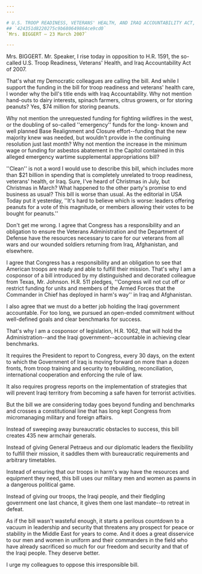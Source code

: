 ```yaml
---
---

# U.S. TROOP READINESS, VETERANS' HEALTH, AND IRAQ ACCOUNTABILITY ACT,
## `424351d8220275c9b680649864ce9cd0`
`Mrs. BIGGERT — 23 March 2007`

---
```



Mrs. BIGGERT. Mr. Speaker, I rise today in opposition to H.R. 1591, 
the so-called U.S. Troop Readiness, Veterans' Health, and Iraq 
Accountability Act of 2007.

That's what my Democratic colleagues are calling the bill. And while 
I support the funding in the bill for troop readiness and veterans' 
health care, I wonder why the bill's title ends with Iraq 
Accountability. Why not mention hand-outs to dairy interests, spinach 
farmers, citrus growers, or for storing peanuts? Yes, $74 million for 
storing peanuts.

Why not mention the unrequested funding for fighting wildfires in the 
west, or the doubling of so-called ''emergency'' funds for the long-
known and well planned Base Realignment and Closure effort--funding 
that the new majority knew was needed, but wouldn't provide in the 
continuing resolution just last month? Why not mention the increase in 
the minimum wage or funding for asbestos abatement in the Capitol 
contained in this alleged emergency wartime supplemental appropriations 
bill?

''Clean'' is not a word I would use to describe this bill, which 
includes more than $21 billion in spending that is completely unrelated 
to troop readiness, veterans' health, or Iraq. Sure, I've heard of 
Christmas in July, but Christmas in March? What happened to the other 
party's promise to end business as usual? This bill is worse than 
usual. As the editorial in USA Today put it yesterday, ''It's hard to 
believe which is worse: leaders offering peanuts for a vote of this 
magnitude, or members allowing their votes to be bought for peanuts.''

Don't get me wrong. I agree that Congress has a responsibility and an 
obligation to ensure the Veterans Administration and the Department of 
Defense have the resources necessary to care for our veterans from all 
wars and our wounded soldiers returning from Iraq, Afghanistan, and 
elsewhere.

I agree that Congress has a responsibility and an obligation to see 
that American troops are ready and able to fulfill their mission. 
That's why I am a cosponsor of a bill introduced by my distinguished 
and decorated colleague from Texas, Mr. Johnson. H.R. 511 pledges, 
''Congress will not cut off or restrict funding for units and members 
of the Armed Forces that the Commander in Chief has deployed in harm's 
way'' in Iraq and Afghanistan.

I also agree that we must do a better job holding the Iraqi 
government accountable. For too long, we pursued an open-ended 
commitment without well-defined goals and clear benchmarks for success.

That's why I am a cosponsor of legislation, H.R. 1062, that will hold 
the Administration--and the Iraqi government--accountable in achieving 
clear benchmarks.

It requires the President to report to Congress, every 30 days, on 
the extent to which the Government of Iraq is moving forward on more 
than a dozen fronts, from troop training and security to rebuilding, 
reconciliation, international cooperation and enforcing the rule of 
law.

It also requires progress reports on the implementation of strategies 
that will prevent Iraqi territory from becoming a safe haven for 
terrorist activities.

But the bill we are considering today goes beyond funding and 
benchmarks and crosses a constitutional line that has long kept 
Congress from micromanaging military and foreign affairs.

Instead of sweeping away bureaucratic obstacles to success, this bill 
creates 435 new armchair generals.

Instead of giving General Petraeus and our diplomatic leaders the 
flexibility to fulfill their mission, it saddles them with bureaucratic 
requirements and arbitrary timetables.

Instead of ensuring that our troops in harm's way have the resources 
and equipment they need, this bill uses our military men and women as 
pawns in a dangerous political game.

Instead of giving our troops, the Iraqi people, and their fledgling 
government one last chance, it gives them one last mandate--to retreat 
in defeat.

As if the bill wasn't wasteful enough, it starts a perilous countdown 
to a vacuum in leadership and security that threatens any prospect for 
peace or stability in the Middle East for years to come. And it does a 
great disservice to our men and women in uniform and their commanders 
in the field who have already sacrificed so much for our freedom and 
security and that of the Iraqi people. They deserve better.

I urge my colleagues to oppose this irresponsible bill.